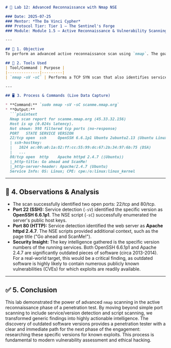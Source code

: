 ```markdown
# 🧪 Lab 12: Advanced Reconnaissance with Nmap NSE

### Date: 2025-07-25
### Mentor: *The Da Vinci Cypher*
### Protocol Tier: Tier 1 — The Sentinel's Forge
### Module: Module 1.5 — Active Reconnaissance & Vulnerability Scanning

---

## 🎯 1. Objective
To perform an advanced active reconnaissance scan using `nmap`. The goal is to go beyond simple port discovery and utilize `nmap`'s capabilities for Service/Version Detection (`-sV`) and the Nmap Scripting Engine (`-sC`) to gather detailed, actionable intelligence about the services running on a target.

## 🧰 2. Tools Used
| Tool/Command | Purpose |
|--------------|---------|
| `nmap -sV -sC` | Performs a TCP SYN scan that also identifies service versions and runs default NSE scripts. |

---

## 🖥️ 3. Process & Commands (Live Data Capture)

* **Command:** `sudo nmap -sV -sC scanme.nmap.org`
* **Output:**
  ```plaintext
  Nmap scan report for scanme.nmap.org (45.33.32.156)
  Host is up (0.024s latency).
  Not shown: 998 filtered tcp ports (no-response)
  PORT   STATE SERVICE VERSION
  22/tcp open  ssh     OpenSSH 6.6.1p1 Ubuntu 2ubuntu2.13 (Ubuntu Linux; protocol 2.0)
  | ssh-hostkey: 
  |   1024 ac:00:a0:1a:82:ff:cc:55:99:dc:67:2b:34:97:6b:75 (DSA)
  |   ...
  80/tcp open  http    Apache httpd 2.4.7 ((Ubuntu))
  |_http-title: Go ahead and ScanMe!
  |_http-server-header: Apache/2.4.7 (Ubuntu)
  Service Info: OS: Linux; CPE: cpe:/o:linux:linux_kernel
  ```

---

## 🔎 4. Observations & Analysis

* The scan successfully identified two open ports: 22/tcp and 80/tcp.
* **Port 22 (SSH):** Service detection (`-sV`) identified the specific version as **OpenSSH 6.6.1p1**. The NSE script (`-sC`) successfully enumerated the server's public host keys.
* **Port 80 (HTTP):** Service detection identified the web server as **Apache httpd 2.4.7**. The NSE scripts provided additional context, such as the page title ("Go ahead and ScanMe!").
* **Security Insight:** The key intelligence gathered is the specific version numbers of the running services. Both OpenSSH 6.6.1p1 and Apache 2.4.7 are significantly outdated pieces of software (circa 2013-2014). For a real-world target, this would be a critical finding, as outdated software is highly likely to contain numerous publicly known vulnerabilities (CVEs) for which exploits are readily available.

---

## ✅ 5. Conclusion

This lab demonstrated the power of advanced `nmap` scanning in the active reconnaissance phase of a penetration test. By moving beyond simple port scanning to include service/version detection and script scanning, we transformed generic findings into highly actionable intelligence. The discovery of outdated software versions provides a penetration tester with a clear and immediate path for the next phase of the engagement: researching these specific versions for known exploits. This process is fundamental to modern vulnerability assessment and ethical hacking.

```
